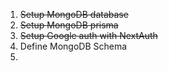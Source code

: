 1. ~~Setup MongoDB database~~
1. ~~Setup MongoDB prisma~~
1. ~~Setup Google auth with NextAuth~~
1. Define MongoDB Schema
1. 